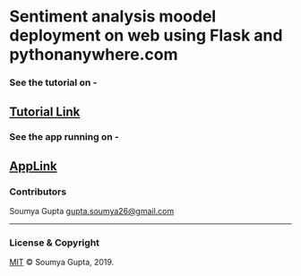# Sentiment analysis moodel deployment on web using Flask and pythonanywhere.com 

### See the tutorial on - 
[Tutorial Link](https://medium.com/@soumyansh/deploying-a-deep-learning-model-on-heroku-using-flask-and-python-769431335f66)
 ---
 
### See the app running on - 
[AppLink](http://soumyansh26.pythonanywhere.com/)
 --- 
 ### Contributors
 Soumya Gupta <gupta.soumya26@gmail.com>

---
### License & Copyright
[MIT](https://choosealicense.com/licenses/mit/)
© Soumya Gupta, 2019.



